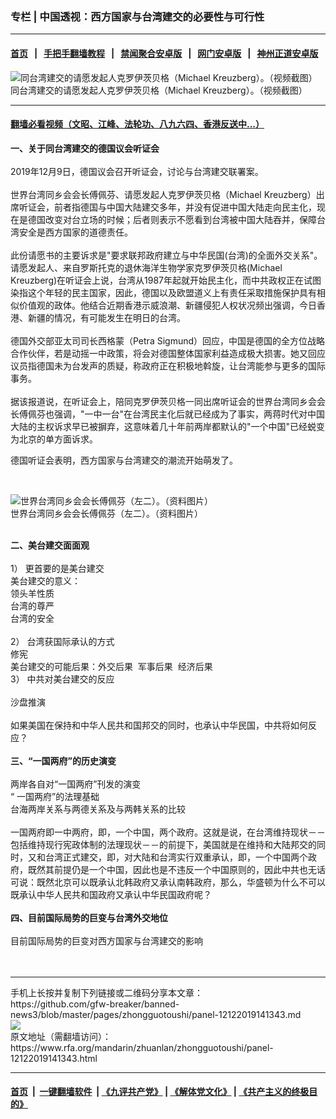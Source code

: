 ### 专栏 | 中国透视：西方国家与台湾建交的必要性与可行性
------------------------

#### [首页](https://github.com/gfw-breaker/banned-news3/blob/master/README.md) &nbsp;&nbsp;|&nbsp;&nbsp; [手把手翻墙教程](https://github.com/gfw-breaker/guides/wiki) &nbsp;&nbsp;|&nbsp;&nbsp; [禁闻聚合安卓版](https://github.com/gfw-breaker/bn-android) &nbsp;&nbsp;|&nbsp;&nbsp; [网门安卓版](https://github.com/oGate2/oGate) &nbsp;&nbsp;|&nbsp;&nbsp; [神州正道安卓版](https://github.com/SzzdOgate/update) 



<div id="headerimg">
 <img alt="同台湾建交的请愿发起人克罗伊茨贝格（Michael Kreuzberg）。（视频截图）" src="https://www.rfa.org/mandarin/zhuanlan/zhongguotoushi/panel-12122019141343.html/dsc-9576-jpg.jpg/image" title="同台湾建交的请愿发起人克罗伊茨贝格（Michael Kreuzberg）。（视频截图）"/>
 <div id="headerimgcontents">
  <div id="headerimgcaption">
   <span>
    同台湾建交的请愿发起人克罗伊茨贝格（Michael Kreuzberg）。（视频截图）
   </span>
   <!-- zoomattribute -->
  </div>
  <!-- headerimgcaption -->
 </div>
 <!-- headerimagecontents -->
</div>

<hr/>


#### [翻墙必看视频（文昭、江峰、法轮功、八九六四、香港反送中...）](https://github.com/gfw-breaker/banned-news3/blob/master/pages/link3.md)

<div id="storytext">
 <div>
  <div class="slot_header">
  </div>
 </div>
 <p>
  <b>
   一、关于同台湾建交的德国议会听证会
  </b>
  <br/>
  <br/>
  2019年12月9日，德国议会召开听证会，讨论与台湾建交联署案。
  <br/>
  <br/>
  世界台湾同乡会会长傅佩芬、请愿发起人克罗伊茨贝格（Michael Kreuzberg）出席听证会，前者指德国与中国大陆建交多年，并没有促进中国大陆走向民主化，现在是德国改变对台立场的时候；后者则表示不愿看到台湾被中国大陆吞并，保障台湾安全是西方国家的道德责任。
  <br/>
  <br/>
  此份请愿书的主要诉求是"要求联邦政府建立与中华民国(台湾)的全面外交关系"。请愿发起人、来自罗斯托克的退休海洋生物学家克罗伊茨贝格(Michael Kreuzberg)在听证会上说，台湾从1987年起就开始民主化，而中共政权正在试图染指这个年轻的民主国家，因此，德国以及欧盟道义上有责任采取措施保护具有相似价值观的政体。他结合近期香港示威浪潮、新疆侵犯人权状况频出强调，今日香港、新疆的情况，有可能发生在明日的台湾。
  <br/>
  <br/>
  德国外交部亚太司司长西格蒙（Petra Sigmund）回应，中国是德国的全方位战略合作伙伴，若是动摇一中政策，将会对德国整体国家利益造成极大损害。她又回应议员指德国未为台发声的质疑，称政府正在积极地斡旋，让台湾能参与更多的国际事务。
  <br/>
  <br/>
  据该报道说，在听证会上，陪同克罗伊茨贝格一同出席听证会的世界台湾同乡会会长傅佩芬也强调，"一中一台"在台湾民主化后就已经成为了事实，两蒋时代对中国大陆的主权诉求早已被摒弃，这意味着几十年前两岸都默认的"一个中国"已经蜕变为北京的单方面诉求。
 </p>
 <p>
  德国听证会表明，西方国家与台湾建交的潮流开始萌发了。
 </p>
 <p>
  <br/>
  <div class="image-inline captioned" style="width:2205px;">
   <div style="width:2205px;">
    <img alt="世界台湾同乡会会长傅佩芬（左二）。（资料图片）" src="https://www.rfa.org/mandarin/zhuanlan/zhongguotoushi/panel-12122019141343.html/ailinda1.jpg" title="世界台湾同乡会会长傅佩芬（左二）。（资料图片）"/>
   </div>
   <div class="image-caption">
    <span style="width:2205px;">
     世界台湾同乡会会长傅佩芬（左二）。（资料图片）
    </span>
    <span class="copyright">
    </span>
   </div>
  </div>
  <br/>
  <b>
  </b>
 </p>
 <p>
  <b>
   二、美台建交面面观
  </b>
  <br/>
  <br/>
  1） 更首要的是美台建交
  <br/>
  美台建交的意义：
  <br/>
  领头羊性质
  <br/>
  台湾的尊严
  <br/>
  台湾的安全
  <br/>
  <br/>
  2） 台湾获国际承认的方式
  <br/>
  修宪
  <br/>
  美台建交的可能后果：外交后果  军事后果  经济后果
  <br/>
  3） 中共对美台建交的反应
  <br/>
  <br/>
  沙盘推演
  <br/>
  <br/>
  如果美国在保持和中华人民共和国邦交的同时，也承认中华民国，中共将如何反应？
  <br/>
  <b>
   <br/>
   三、“一国两府”的历史演变
  </b>
  <br/>
  <br/>
  两岸各自对“一国两府”刊发的演变
  <br/>
  “ 一国两府”的法理基础
  <br/>
  台海两岸关系与两德关系及与两韩关系的比较
  <br/>
  <br/>
  一国两府即一中两府，即，一个中国，两个政府。这就是说，在台湾维持现状－－包括维持现行宪政体制的法理现状－－的前提下，美国就是在维持和大陆邦交的同时，又和台湾正式建交，即，对大陆和台湾实行双重承认，即，一个中国两个政府，既然其前提仍是一个中国，因此也是不违反一个中国原则的，因此中共也无话可说：既然北京可以既承认北韩政府又承认南韩政府，那么，华盛顿为什么不可以既承认中华人民共和国政府又承认中华民国政府呢？
  <br/>
  <br/>
  <b>
   四、目前国际局势的巨变与台湾外交地位
  </b>
  <br/>
  <br/>
  目前国际局势的巨变对西方国家与台湾建交的影响
  <br/>
  <br/>
  <br/>
 </p>
</div>

<hr/>
手机上长按并复制下列链接或二维码分享本文章：<br/>
https://github.com/gfw-breaker/banned-news3/blob/master/pages/zhongguotoushi/panel-12122019141343.md <br/>
<a href='https://github.com/gfw-breaker/banned-news3/blob/master/pages/zhongguotoushi/panel-12122019141343.md'><img src='https://github.com/gfw-breaker/banned-news3/blob/master/pages/zhongguotoushi/panel-12122019141343.md.png'/></a> <br/>
原文地址（需翻墙访问）：https://www.rfa.org/mandarin/zhuanlan/zhongguotoushi/panel-12122019141343.html


------------------------
#### [首页](https://github.com/gfw-breaker/banned-news3/blob/master/README.md) &nbsp;|&nbsp; [一键翻墙软件](https://github.com/gfw-breaker/nogfw/blob/master/README.md) &nbsp;| [《九评共产党》](https://github.com/gfw-breaker/9ping.md/blob/master/README.md#九评之一评共产党是什么) | [《解体党文化》](https://github.com/gfw-breaker/jtdwh.md/blob/master/README.md) | [《共产主义的终极目的》](https://github.com/gfw-breaker/gczydzjmd.md/blob/master/README.md)


<img src='http://gfw-breaker.win/banned-news3/pages/zhongguotoushi/panel-12122019141343.md' width='0px' height='0px'/>